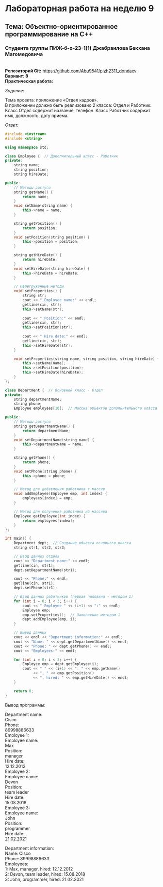 # Лабораторная работа на неделю 9
## **Тема**: Объектно-ориентированное программирование на С++ 
### Студента группы ПИЖ-б-о-23-1(1) Джабраилова Бекхана Магомедовича <br><br>
**Репозиторий Git:** https://github.com/Abu9541/pizh2311_dondaev  
**Вариант: 8**  
**Практическая работа:**  

*Задание:*  

Тема проекта: приложение «Отдел кадров».  
В приложении должно быть реализовано 2 класса: Отдел и Работник. Класс Отдел содержит название, телефон. Класс Работник содержит имя, должность, дату приема.  

*Ответ:*  
```cpp
#include <iostream>
#include <string>

using namespace std;

class Employee {  // Дополнительный класс - Работник
private:
    string name;
    string position;
    string hireDate;

public:
    // Методы доступа
    string getName() {
        return name;
    }
    void setName(string name) {
        this->name = name;
    }

    string getPosition() {
        return position;
    }
    void setPosition(string position) {
        this->position = position;
    }

    string getHireDate() {
        return hireDate;
    }
    void setHireDate(string hireDate) {
        this->hireDate = hireDate;
    }

    // Перегруженные методы
    void setProperties() {
        string str;
        cout << " Employee name:" << endl;
        getline(cin, str);
        this->setName(str);
        
        cout << " Position:" << endl;
        getline(cin, str);
        this->setPosition(str);
        
        cout << " Hire date:" << endl;
        getline(cin, str);
        this->setHireDate(str);
    }

    void setProperties(string name, string position, string hireDate) {
        this->setName(name);
        this->setPosition(position);
        this->setHireDate(hireDate);
    }
};

class Department {  // Основной класс - Отдел
private:
    string departmentName;
    string phone;
    Employee employees[10];  // Массив объектов дополнительного класса

public:
    // Методы доступа
    string getDepartmentName() {
        return departmentName;
    }
    void setDepartmentName(string name) {
        this->departmentName = name;
    }

    string getPhone() {
        return phone;
    }
    void setPhone(string phone) {
        this->phone = phone;
    }

    // Метод для добавления работника в массив
    void addEmployee(Employee emp, int index) {
        employees[index] = emp;
    }

    // Метод для получения работника из массива
    Employee getEmployee(int index) {
        return employees[index];
    }
};

int main() {
    Department dept;  // Создание объекта основного класса
    string str1, str2, str3;

    // Ввод данных отдела
    cout << "Department name:" << endl;
    getline(cin, str1);
    dept.setDepartmentName(str1);

    cout << "Phone:" << endl;
    getline(cin, str1);
    dept.setPhone(str1);

    // Ввод данных работников (первая половина - методом 1)
    for (int i = 0; i < 3; i++) {
        cout << " Employee " << (i+1) << ":" << endl;
        Employee emp;
        emp.setProperties();  // Заполнение методом 1
        dept.addEmployee(emp, i);
    }

    // Вывод данных
    cout << endl << "Department information:" << endl;
    cout << "Name: " << dept.getDepartmentName() << endl;
    cout << "Phone: " << dept.getPhone() << endl;
    cout << "Employees:" << endl;

    for (int i = 0; i < 3; i++) {
        Employee emp = dept.getEmployee(i);
        cout << " " << (i+1) << ": " << emp.getName() 
             << ", " << emp.getPosition() 
             << ", hired: " << emp.getHireDate() << endl;
    }

    return 0;
}

```  

Вывод программы: 

Department name:  
Cisco  
Phone:  
89998886633  
 Employee 1:  
 Employee name:  
Max  
 Position:  
manager  
 Hire date:  
12.12.2012  
 Employee 2:  
 Employee name:  
Devon  
 Position:  
team leader  
 Hire date:  
15.08.2018  
 Employee 3:  
 Employee name:  
John  
 Position:  
programmer  
 Hire date:  
21.02.2021  

Department information:  
Name: Cisco  
Phone: 89998886633  
Employees:  
 1: Max, manager, hired: 12.12.2012  
 2: Devon, team leader, hired: 15.08.2018  
 3: John, programmer, hired: 21.02.2021  
